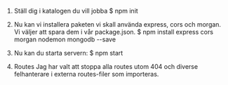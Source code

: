 1.  Ställ dig i katalogen du vill jobba
    $ npm init

2. Nu kan vi installera paketen vi skall använda express, cors och morgan. Vi väljer att spara dem i vår package.json.
    $ npm install express cors morgan nodemon mongodb --save

3. Nu kan du starta servern:
    $ npm start

4. Routes
    Jag har valt att stoppa alla routes utom 404 och diverse felhanterare i externa routes-filer som importeras.
